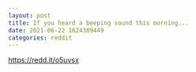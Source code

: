 ```yaml
--- 
layout: post 
title: If you heard a beeping sound this morning... 
date: 2021-06-22 1624389449 
categories: reddit 
--- 
```

https://redd.it/o5uvsx